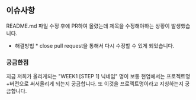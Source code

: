 ## 이슈사항
README.md 파일 수정 후에 PR하여 올렸는데 제목을 수정해야하는 상황이 발생했습니다.

* 해결방법 *
close pull request을 통해서 다시 수정할 수 있게 되었습니다.

### 궁금한점
지금 저희가 올리게되는 "WEEK1 [STEP 1] 닉네임" 명이 보통 현업에서는 프로젝트명+버전으로 써서올리게 되는지 궁금합니다. 또 이것을 프로젝트명이라고 지칭하는지 궁금합니다.  

